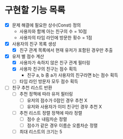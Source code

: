 # 구현할 기능 목록
* [x] 문제 해결에 필요한 상수(Const) 정의
  - 사용자와 함께 아는 친구의 수 = 10점
  - 사용자의 타임 라인에 방문한 횟수 = 1점
* [x] 사용자의 친구 목록 생성
  * [x] 친구 관계 목록에서 현재 유저가 포함된 경우만 추출
* [x] 유저 별 점수 계산
  * [x] 사용자가 속하지 않은 친구 관계 필터링
  * [x] 사용자 친구의 친구는 점수 획득
    - 친구 a, b 중 a가 사용자의 친구라면 b는 점수 획득
  * [ ] 타임 라인 방문자 모두 점수 획득
* [ ] 친구 추천 리스트 반환
  * [ ] 추천 정책에 따라 유저 필터링
    * [ ] 유저의 점수가 0점인 경우 추천 X
    * [ ] 유저와 사용자가 이미 친구인 경우 추천 X
  * [ ] 추천 리스트 정렬 정책에 따라 정렬
    * [ ] 점수 순 내림차순 정렬
    * [ ] 점수가 같은 경우 이름순 오름차순 정렬
  * [ ] 최대 리스트의 크기는 5
